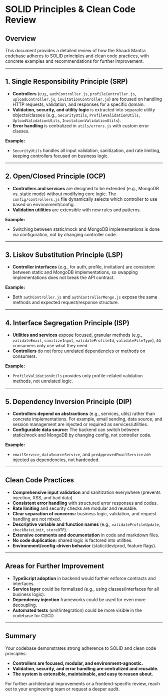 # SOLID Principles & Clean Code Review

## Overview
This document provides a detailed review of how the Shaadi Mantra codebase adheres to SOLID principles and clean code practices, with concrete examples and recommendations for further improvement.

---

## 1. Single Responsibility Principle (SRP)
- **Controllers** (e.g., `authController.js`, `profileController.js`, `uploadController.js`, `invitationController.js`) are focused on handling HTTP requests, validation, and responses for a specific domain.
- **Validation, security, and utility logic** is extracted into separate utility objects/classes (e.g., `SecurityUtils`, `ProfileValidationUtils`, `UploadValidationUtils`, `InvitationValidationUtils`).
- **Error handling** is centralized in `utils/errors.js` with custom error classes.

**Example:**
- `SecurityUtils` handles all input validation, sanitization, and rate limiting, keeping controllers focused on business logic.

---

## 2. Open/Closed Principle (OCP)
- **Controllers and services** are designed to be extended (e.g., MongoDB vs. static mode) without modifying core logic. The `config/controllers.js` file dynamically selects which controller to use based on environment/config.
- **Validation utilities** are extensible with new rules and patterns.

**Example:**
- Switching between static/mock and MongoDB implementations is done via configuration, not by changing controller code.

---

## 3. Liskov Substitution Principle (LSP)
- **Controller interfaces** (e.g., for auth, profile, invitation) are consistent between static and MongoDB implementations, so swapping implementations does not break the API contract.

**Example:**
- Both `authController.js` and `authControllerMongo.js` expose the same methods and expected request/response structure.

---

## 4. Interface Segregation Principle (ISP)
- **Utilities and services** expose focused, granular methods (e.g., `validateEmail`, `sanitizeInput`, `validateProfileId`, `validateFileType`), so consumers only use what they need.
- **Controllers** do not force unrelated dependencies or methods on consumers.

**Example:**
- `ProfileValidationUtils` provides only profile-related validation methods, not unrelated logic.

---

## 5. Dependency Inversion Principle (DIP)
- **Controllers depend on abstractions** (e.g., services, utils) rather than concrete implementations. For example, email sending, data source, and session management are injected or required as services/utilities.
- **Configurable data source:** The backend can switch between static/mock and MongoDB by changing config, not controller code.

**Example:**
- `emailService`, `dataSourceService`, and `preApprovedEmailService` are injected as dependencies, not hardcoded.

---

## Clean Code Practices
- **Comprehensive input validation** and sanitization everywhere (prevents injection, XSS, and bad data).
- **Consistent error handling** with structured error responses and codes.
- **Rate limiting** and security checks are modular and reusable.
- **Clear separation of concerns:** business logic, validation, and request handling are not mixed.
- **Descriptive variable and function names** (e.g., `validateProfileUpdate`, `checkRateLimit`, `storeOTP`).
- **Extensive comments and documentation** in code and markdown files.
- **No code duplication:** shared logic is factored into utilities.
- **Environment/config-driven behavior** (static/dev/prod, feature flags).

---

## Areas for Further Improvement
- **TypeScript adoption** in backend would further enforce contracts and interfaces.
- **Service layer** could be formalized (e.g., using classes/interfaces for all business logic).
- **Dependency injection** frameworks could be used for even more decoupling.
- **Automated tests** (unit/integration) could be more visible in the codebase for CI/CD.

---

## Summary
Your codebase demonstrates strong adherence to SOLID and clean code principles:
- **Controllers are focused, modular, and environment-agnostic.**
- **Validation, security, and error handling are centralized and reusable.**
- **The system is extensible, maintainable, and easy to reason about.**

For further architectural improvements or a frontend-specific review, reach out to your engineering team or request a deeper audit. 